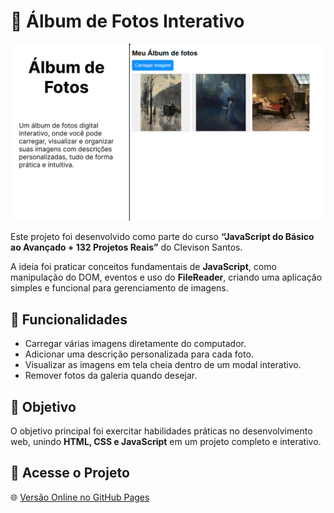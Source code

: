 # 📸 Álbum de Fotos Interativo  

![Banner do Projeto](./image/album_de_fotos_banner.png)  

Este projeto foi desenvolvido como parte do curso **“JavaScript do Básico ao Avançado + 132 Projetos Reais”** do Clevison Santos.  

A ideia foi praticar conceitos fundamentais de **JavaScript**, como manipulação do DOM, eventos e uso do **FileReader**, criando uma aplicação simples e funcional para gerenciamento de imagens.  

## 🚀 Funcionalidades  

- Carregar várias imagens diretamente do computador.  
- Adicionar uma descrição personalizada para cada foto.  
- Visualizar as imagens em tela cheia dentro de um modal interativo.  
- Remover fotos da galeria quando desejar.  

## 🎯 Objetivo  

O objetivo principal foi exercitar habilidades práticas no desenvolvimento web, unindo **HTML, CSS e JavaScript** em um projeto completo e interativo.  

## 🔗 Acesse o Projeto  

🌐 [Versão Online no GitHub Pages](https://thamiressarges.github.io/album-de-fotos)  
